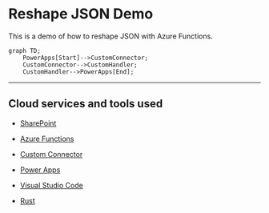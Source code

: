 # Reshape JSON Demo

This is a demo of how to reshape JSON with Azure Functions.

```mermaid
graph TD;
    PowerApps[Start]-->CustomConnector;
    CustomConnector-->CustomHandler;
    CustomHandler-->PowerApps[End];
```

---

## Cloud services and tools used

- [SharePoint](https://www.microsoft.com/en-sg/microsoft-365/sharepoint/collaboration/)

- [Azure Functions](https://docs.microsoft.com/en-us/azure/azure-functions/functions-overview)

- [Custom Connector](https://docs.microsoft.com/en-us/connectors/custom-connectors/)

- [Power Apps](https://powerapps.microsoft.com/)

- [Visual Studio Code](https://code.visualstudio.com/)

- [Rust](https://www.rust-lang.org/)
